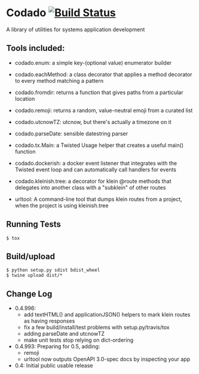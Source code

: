 # Codado [![Build Status](https://travis-ci.org/corydodt/Codado.svg?branch=master)](https://travis-ci.org/corydodt/Codado)
A library of utilities for systems application development

## Tools included:

- codado.enum: a simple key-(optional value) enumerator builder
- codado.eachMethod: a class decorator that applies a method decorator to every
  method matching a pattern
- codado.fromdir: returns a function that gives paths from a particular location
- codado.remoji: returns a random, value-neutral emoji from a curated list
- codado.utcnowTZ: utcnow, but there's actually a timezone on it
- codado.parseDate: sensible datestring parser
- codado.tx.Main: a Twisted Usage helper that creates a useful main() function
- codado.dockerish: a docker event listener that integrates with the Twisted
  event loop and can automatically call handlers for events
- codado.kleinish.tree: a decorator for klein @route methods that delegates
  into another class with a "subklein" of other routes

- urltool: A command-line tool that dumps klein routes from a project, when
  the project is using kleinish.tree

## Running Tests

```
$ tox
```

##  Build/upload

```
$ python setup.py sdist bdist_wheel
$ twine upload dist/*
```

## Change Log

* 0.4.996:
  - add textHTML() and applicationJSON() helpers to mark klein routes as having
    responses
  - fix a few build/install/test problems with setup.py/travis/tox
  - adding parseDate and utcnowTZ
  - make unit tests stop relying on dict-ordering
* 0.4.993: Preparing for 0.5, adding:
  - remoji
  - urltool now outputs OpenAPI 3.0-spec docs by inspecting your app
* 0.4: Initial public usable release
